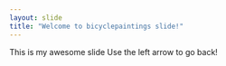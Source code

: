 ```yaml
---
layout: slide
title: "Welcome to bicyclepaintings slide!"
---
```

This is my awesome slide
Use the left arrow to go back!

